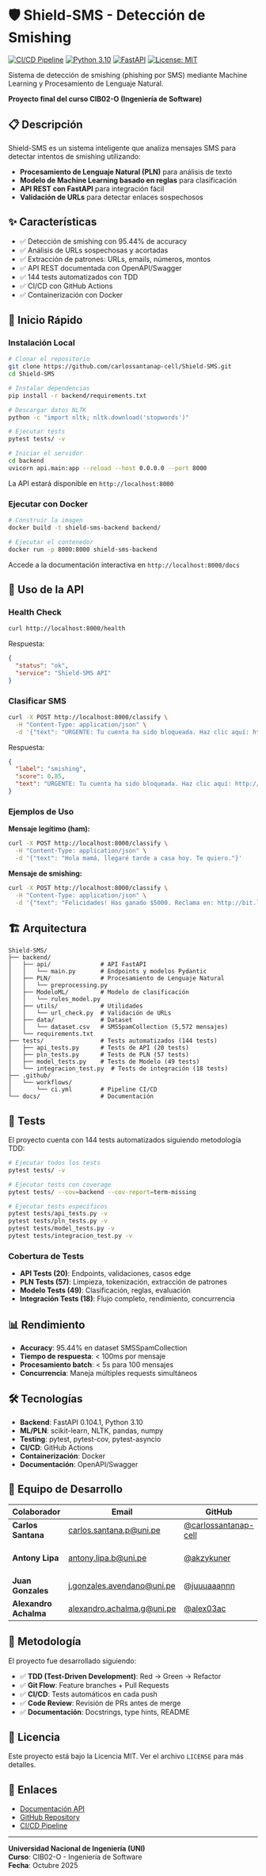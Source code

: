 # 🛡️ Shield-SMS - Detección de Smishing

[![CI/CD Pipeline](https://github.com/carlossantanap-cell/Shield-SMS/actions/workflows/ci.yml/badge.svg)](https://github.com/carlossantanap-cell/Shield-SMS/actions/workflows/ci.yml)
[![Python 3.10](https://img.shields.io/badge/python-3.10-blue.svg)](https://www.python.org/downloads/)
[![FastAPI](https://img.shields.io/badge/FastAPI-0.104.1-009688.svg)](https://fastapi.tiangolo.com)
[![License: MIT](https://img.shields.io/badge/License-MIT-yellow.svg)](https://opensource.org/licenses/MIT)

Sistema de detección de smishing (phishing por SMS) mediante Machine Learning y Procesamiento de Lenguaje Natural.

**Proyecto final del curso CIB02-O (Ingeniería de Software)**

## 📋 Descripción

Shield-SMS es un sistema inteligente que analiza mensajes SMS para detectar intentos de smishing utilizando:
- **Procesamiento de Lenguaje Natural (PLN)** para análisis de texto
- **Modelo de Machine Learning basado en reglas** para clasificación
- **API REST con FastAPI** para integración fácil
- **Validación de URLs** para detectar enlaces sospechosos

## ✨ Características

- ✅ Detección de smishing con 95.44% de accuracy
- ✅ Análisis de URLs sospechosas y acortadas
- ✅ Extracción de patrones: URLs, emails, números, montos
- ✅ API REST documentada con OpenAPI/Swagger
- ✅ 144 tests automatizados con TDD
- ✅ CI/CD con GitHub Actions
- ✅ Containerización con Docker

## 🚀 Inicio Rápido

### Instalación Local

```bash
# Clonar el repositorio
git clone https://github.com/carlossantanap-cell/Shield-SMS.git
cd Shield-SMS

# Instalar dependencias
pip install -r backend/requirements.txt

# Descargar datos NLTK
python -c "import nltk; nltk.download('stopwords')"

# Ejecutar tests
pytest tests/ -v

# Iniciar el servidor
cd backend
uvicorn api.main:app --reload --host 0.0.0.0 --port 8000
```

La API estará disponible en `http://localhost:8000`

### Ejecutar con Docker

```bash
# Construir la imagen
docker build -t shield-sms-backend backend/

# Ejecutar el contenedor
docker run -p 8000:8000 shield-sms-backend
```

Accede a la documentación interactiva en `http://localhost:8000/docs`

## 📖 Uso de la API

### Health Check

```bash
curl http://localhost:8000/health
```

Respuesta:
```json
{
  "status": "ok",
  "service": "Shield-SMS API"
}
```

### Clasificar SMS

```bash
curl -X POST http://localhost:8000/classify \
  -H "Content-Type: application/json" \
  -d '{"text": "URGENTE: Tu cuenta ha sido bloqueada. Haz clic aquí: http://bit.ly/fake123"}'
```

Respuesta:
```json
{
  "label": "smishing",
  "score": 0.85,
  "text": "URGENTE: Tu cuenta ha sido bloqueada. Haz clic aquí: http://bit.ly/fake123"
}
```

### Ejemplos de Uso

**Mensaje legítimo (ham):**
```bash
curl -X POST http://localhost:8000/classify \
  -H "Content-Type: application/json" \
  -d '{"text": "Hola mamá, llegaré tarde a casa hoy. Te quiero."}'
```

**Mensaje de smishing:**
```bash
curl -X POST http://localhost:8000/classify \
  -H "Content-Type: application/json" \
  -d '{"text": "Felicidades! Has ganado $5000. Reclama en: http://bit.ly/premio123"}'
```

## 🏗️ Arquitectura

```
Shield-SMS/
├── backend/
│   ├── api/              # API FastAPI
│   │   └── main.py       # Endpoints y modelos Pydantic
│   ├── PLN/              # Procesamiento de Lenguaje Natural
│   │   └── preprocessing.py
│   ├── ModeloML/         # Modelo de clasificación
│   │   └── rules_model.py
│   ├── utils/            # Utilidades
│   │   └── url_check.py  # Validación de URLs
│   ├── data/             # Dataset
│   │   └── dataset.csv   # SMSSpamCollection (5,572 mensajes)
│   └── requirements.txt
├── tests/                # Tests automatizados (144 tests)
│   ├── api_tests.py      # Tests de API (20 tests)
│   ├── pln_tests.py      # Tests de PLN (57 tests)
│   ├── model_tests.py    # Tests de Modelo (49 tests)
│   └── integracion_test.py  # Tests de integración (18 tests)
├── .github/
│   └── workflows/
│       └── ci.yml        # Pipeline CI/CD
└── docs/                 # Documentación
```

## 🧪 Tests

El proyecto cuenta con 144 tests automatizados siguiendo metodología TDD:

```bash
# Ejecutar todos los tests
pytest tests/ -v

# Ejecutar tests con coverage
pytest tests/ --cov=backend --cov-report=term-missing

# Ejecutar tests específicos
pytest tests/api_tests.py -v
pytest tests/pln_tests.py -v
pytest tests/model_tests.py -v
pytest tests/integracion_test.py -v
```

### Cobertura de Tests

- **API Tests (20)**: Endpoints, validaciones, casos edge
- **PLN Tests (57)**: Limpieza, tokenización, extracción de patrones
- **Modelo Tests (49)**: Clasificación, reglas, evaluación
- **Integración Tests (18)**: Flujo completo, rendimiento, concurrencia

## 📊 Rendimiento

- **Accuracy**: 95.44% en dataset SMSSpamCollection
- **Tiempo de respuesta**: < 100ms por mensaje
- **Procesamiento batch**: < 5s para 100 mensajes
- **Concurrencia**: Maneja múltiples requests simultáneos

## 🛠️ Tecnologías

- **Backend**: FastAPI 0.104.1, Python 3.10
- **ML/PLN**: scikit-learn, NLTK, pandas, numpy
- **Testing**: pytest, pytest-cov, pytest-asyncio
- **CI/CD**: GitHub Actions
- **Containerización**: Docker
- **Documentación**: OpenAPI/Swagger

## 👥 Equipo de Desarrollo

| Colaborador | Email | GitHub | Contribución |
|-------------|-------|--------|--------------|
| **Carlos Santana** | carlos.santana.p@uni.pe | [@carlossantanap-cell](https://github.com/carlossantanap-cell) | API FastAPI + Endpoints (PR #1) |
| **Antony Lipa** | antony.lipa.b@uni.pe | [@akzykuner](https://github.com/akzykuner) | Módulo PLN + Preprocesamiento (PR #2) |
| **Juan Gonzales** | j.gonzales.avendano@uni.pe | [@juuuaaannn](https://github.com/juuuaaannn) | Modelo ML + Reglas (PR #3) |
| **Alexandro Achalma** | alexandro.achalma.g@uni.pe | [@alex03ac](https://github.com/alex03ac) | Integración + Utilidades (PR #4) |

## 📝 Metodología

El proyecto fue desarrollado siguiendo:
- ✅ **TDD (Test-Driven Development)**: Red → Green → Refactor
- ✅ **Git Flow**: Feature branches + Pull Requests
- ✅ **CI/CD**: Tests automáticos en cada push
- ✅ **Code Review**: Revisión de PRs antes de merge
- ✅ **Documentación**: Docstrings, type hints, README

## 📄 Licencia

Este proyecto está bajo la Licencia MIT. Ver el archivo `LICENSE` para más detalles.

## 🔗 Enlaces

- [Documentación API](http://localhost:8000/docs)
- [GitHub Repository](https://github.com/carlossantanap-cell/Shield-SMS)
- [CI/CD Pipeline](https://github.com/carlossantanap-cell/Shield-SMS/actions)

---

**Universidad Nacional de Ingeniería (UNI)**  
**Curso**: CIB02-O - Ingeniería de Software  
**Fecha**: Octubre 2025
